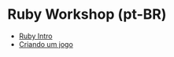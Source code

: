 Ruby Workshop (pt-BR)
=====================


* [Ruby Intro](http://robertosoares.me/sinform-2013/)
* [Criando um jogo](http://robertosoares.me/sinform-2013/game.html)
